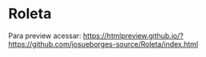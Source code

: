 # Roleta
Para preview acessar: https://htmlpreview.github.io/?https://github.com/josueborges-source/Roleta/index.html
